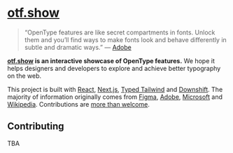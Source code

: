 # [otf.show](https://otf.show)

> “OpenType features are like secret compartments in fonts. Unlock them and you’ll
> find ways to make fonts look and behave differently in subtle and dramatic ways.” — 
> [Adobe](https://helpx.adobe.com/fonts/using/use-open-type-features.html)

**[otf.show](https://otf.show) is an interactive showcase of OpenType features.** We hope it helps designers and developers to explore and achieve better typography on the web.

This project is built with [React](https://reactjs.org/), [Next.js](https://nextjs.org/),
[Typed Tailwind](https://github.com/dvkndn/typed.tw) and [Downshift](https://github.com/downshift-js/downshift/).
The majority of information originally comes from [Figma](https://www.figma.com/blog/opentype-font-features/),
[Adobe](https://helpx.adobe.com/fonts/using/use-open-type-features.html),
[Microsoft](https://docs.microsoft.com/en-us/typography/opentype/spec/featuretags) and
[Wikipedia](https://en.wikipedia.org/wiki/List_of_typographic_features). Contributions are
[more than welcome](https://github.com/dvkndn/otf.show/issues/1).

## Contributing

TBA
